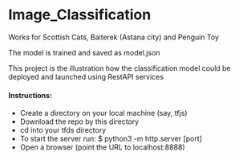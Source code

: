 # Image_Classification
Works for Scottish Cats, Baiterek (Astana city) and Penguin Toy

The model is trained and saved as model.json

This project is the illustration how the classification model could be deployed and launched using RestAPI services

#### Instructions:
* Create a directory on your local machine (say, tfjs)
* Download the repo by this directory
* cd into your tfds directory
* To start the server run: $ python3 -m http.server [port]
* Open a browser (point the URL to localhost:8888)
